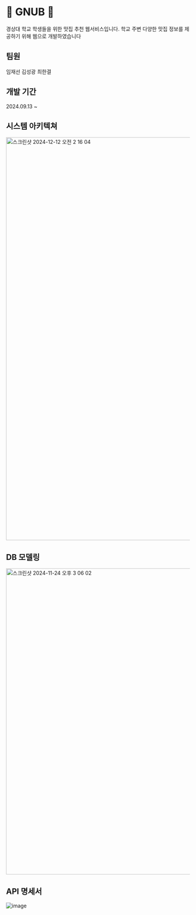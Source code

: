 # 🍚 GNUB 🍚
경상대 학교 학생들을 위한 맛집 추천 웹서비스입니다.
학교 주변 다양한 맛집 정보를 제공하기 위해 웹으로 개발하였습니다

## 팀원
임재선  김성광  최한결

## 개발 기간
2024.09.13 ~ 

## 시스템 아키텍쳐
<img width="1102" alt="스크린샷 2024-12-12 오전 2 16 04" src="https://github.com/user-attachments/assets/49ab0341-a479-4032-80ff-68e56b6a8c7b" />

## DB 모델링
<img width="837" alt="스크린샷 2024-11-24 오후 3 06 02" src="https://github.com/user-attachments/assets/b75d3c67-c9ab-4f44-8364-c9a5aef38225">


## API 명세서
![image](https://github.com/user-attachments/assets/8d2c837c-99ba-46dd-98dc-0b40314b53e7)

